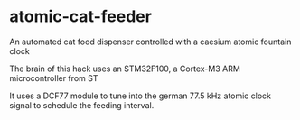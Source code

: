 # atomic-cat-feeder
An automated cat food dispenser controlled with a caesium atomic fountain clock

The brain of this hack uses an STM32F100, a Cortex-M3 ARM microcontroller from ST

It uses a DCF77 module to tune into the german 77.5 kHz atomic clock signal to schedule the feeding interval.

